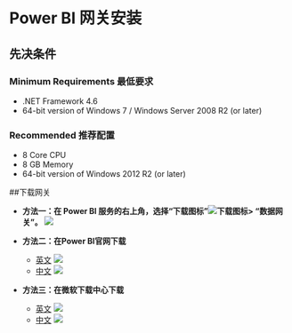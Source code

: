 # Power BI 网关安装
## 先决条件
### Minimum Requirements 最低要求
   * .NET Framework 4.6
   * 64-bit version of Windows 7 / Windows Server 2008 R2 (or later)
### Recommended 推荐配置
   * 8 Core CPU
   * 8 GB Memory
   * 64-bit version of Windows 2012 R2 (or later)

##下载网关
* **方法一：在 Power BI 服务的右上角，选择“下载图标”![下载图标](https://docs.microsoft.com/zh-cn/power-bi/media/service-gateway-install/icon-download.png)> “数据网关”。**
![](https://docs.microsoft.com/zh-cn/power-bi/media/service-gateway-install/data-gateway.png)
* **方法二：在Power BI官网下载**
    * [英文](https://powerbi.microsoft.com/en-us/gateway/)
![](https://github.com/jeffzhu1990/helloworld/blob/master/images/Homepage-English.png)
    * [中文](https://powerbi.microsoft.com/en-us/gateway/)
![](https://github.com/jeffzhu1990/helloworld/blob/master/images/Homepage-Chinese.png)

* **方法三：在微软下载中心下载**
    * [英文](https://www.microsoft.com/en-us/download/details.aspx?id=53127)
    ![](https://github.com/jeffzhu1990/helloworld/blob/master/images/DownloadCenter-English.png)
    * [中文](https://www.microsoft.com/zh-cn/download/details.aspx?id=53127)
    ![](https://github.com/jeffzhu1990/helloworld/blob/master/images/DownloadCenter-Chinese.png)

